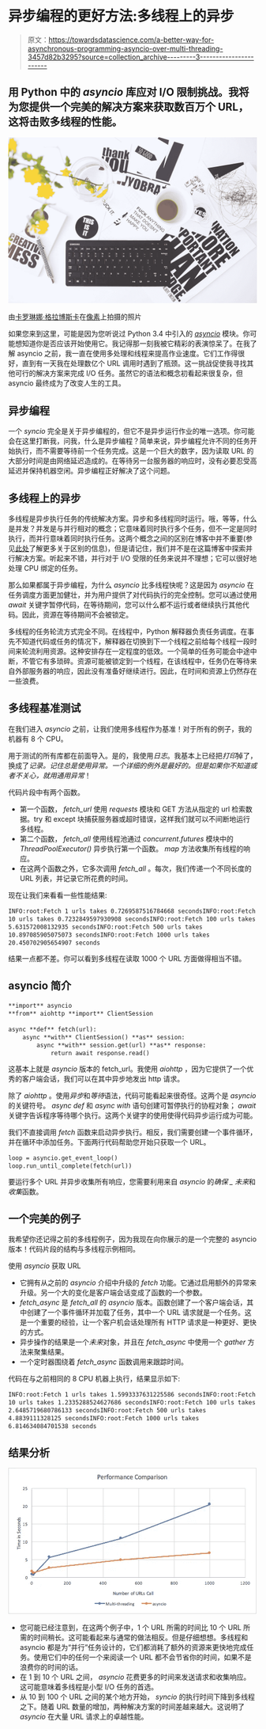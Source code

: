 # 异步编程的更好方法:多线程上的异步

> 原文：<https://towardsdatascience.com/a-better-way-for-asynchronous-programming-asyncio-over-multi-threading-3457d82b3295?source=collection_archive---------3----------------------->

## 用 Python 中的 *asyncio* 库应对 I/O 限制挑战。我将为您提供一个完美的解决方案来获取数百万个 URL，这将击败多线程的性能。

![](img/80052f49d7468776dc8c7651009a4975.png)

由[卡罗琳娜·格拉博斯卡](https://www.pexels.com/@kaboompics)在[像素](https://www.pexels.com/)上拍摄的照片

如果您来到这里，可能是因为您听说过 Python 3.4 中引入的 [*asyncio*](https://docs.python.org/3/library/asyncio-task.html) 模块。你可能想知道你是否应该开始使用它。我记得那一刻我被它精彩的表演惊呆了。在我了解 asyncio 之前，我一直在使用多处理和线程来提高作业速度。它们工作得很好，直到有一天我在处理数亿个 URL 调用时遇到了瓶颈。这一挑战促使我寻找其他可行的解决方案来完成 I/O 任务。虽然它的语法和概念初看起来很复杂，但 asyncio 最终成为了改变人生的工具。

## 异步编程

一个 *syncio* 完全是关于异步编程的，但它不是异步运行作业的唯一选项。你可能会在这里打断我，问我，什么是异步编程？简单来说，异步编程允许不同的任务开始执行，而不需要等待前一个任务完成。这是一个巨大的数字，因为读取 URL 的大部分时间是由网络延迟造成的。在等待另一台服务器的响应时，没有必要忍受高延迟并保持机器空闲。异步编程正好解决了这个问题。

## 多线程上的异步

多线程是异步执行任务的传统解决方案。异步和多线程同时运行。哦，等等，什么是并发？并发是与并行相对的概念；它意味着同时执行多个任务，但不一定是同时执行，而并行意味着同时执行任务。这两个概念之间的区别在博客中并不重要(参见[此处](https://realpython.com/python-concurrency/)了解更多关于区别的信息)，但是请记住，我们并不是在这篇博客中探索并行解决方案。听起来不错，并行对于 I/O 受限的任务来说并不理想；它可以很好地处理 CPU 绑定的任务。

那么如果都属于异步编程，为什么 *asyncio* 比多线程快呢？这是因为 *asyncio* 在任务调度方面更加健壮，并为用户提供了对代码执行的完全控制。您可以通过使用 *await* 关键字暂停代码，在等待期间，您可以什么都不运行或者继续执行其他代码。因此，资源在等待期间不会被锁定。

多线程的任务轮流方式完全不同。在线程中，Python 解释器负责任务调度。在事先不知道代码或任务的情况下，解释器在切换到下一个线程之前给每个线程一段时间来轮流利用资源。这种安排存在一定程度的低效。一个简单的任务可能会中途中断，不管它有多琐碎。资源可能被锁定到一个线程，在该线程中，任务仍在等待来自外部服务器的响应，因此没有准备好继续进行。因此，在时间和资源上仍然存在一些浪费。

## 多线程基准测试

在我们进入 *asyncio* 之前，让我们使用多线程作为基准！对于所有的例子，我的机器有 8 个 CPU。

用于测试的所有库都在前面导入。是的，我使用*日志*。我基本上已经把*打印*掉了，换成了*记录。*记住总是使用异常。一个详细的例外是最好的。但是如果你不知道或者不关心，就用通用*异常*！

代码片段中有两个函数。

*   第一个函数， *fetch_url* 使用 *requests* 模块和 GET 方法从指定的 url 检索数据。try 和 except 块捕获服务器或超时错误，这样我们就可以不间断地运行多线程。
*   第二个函数， *fetch_all* 使用线程池通过 *concurrent.futures* 模块中的 *ThreadPoolExecutor()* 异步执行第一个函数。 *map* 方法收集所有线程的响应。
*   在这两个函数之外，它多次调用 *fetch_all* 。每次，我们传递一个不同长度的 URL 列表，并记录它所花费的时间。

现在让我们来看看一些性能结果:

```
INFO:root:Fetch 1 urls takes 0.7269587516784668 secondsINFO:root:Fetch 10 urls takes 0.7232849597930908 secondsINFO:root:Fetch 100 urls takes 5.631572008132935 secondsINFO:root:Fetch 500 urls takes 10.897085905075073 secondsINFO:root:Fetch 1000 urls takes 20.450702905654907 seconds
```

结果一点都不差。你可以看到多线程在读取 1000 个 URL 方面做得相当不错。

## asyncio 简介

```
**import** asyncio
**from** aiohttp **import** ClientSession

async **def** fetch(url):
    async **with** ClientSession() **as** session:
        async **with** session.get(url) **as** response:
            return await response.read()
```

这基本上就是 *asyncio* 版本的 fetch_url。我使用 *aiohttp* ，因为它提供了一个优秀的客户端会话，我们可以在其中异步地发出 http 请求。

除了 *aiohttp* 。使用*异步*和*等待*语法，代码可能看起来很奇怪。这两个是 *asyncio* 的关键符号。 *async* *def* 和 *async* *with* 语句创建可暂停执行的协程对象； *await* 关键字告诉程序等待哪个执行。这两个关键字的使用使得代码异步运行成为可能。

我们不直接调用 *fetch* 函数来启动异步执行。相反，我们需要创建一个事件循环，并在循环中添加任务。下面两行代码帮助您开始只获取一个 URL。

```
loop = asyncio.get_event_loop()
loop.run_until_complete(fetch(url))
```

要运行多个 URL 并异步收集所有响应，您需要利用来自 *asyncio* 的*确保 _ 未来*和*收集*函数。

## 一个完美的例子

我希望你还记得之前的多线程例子，因为我现在向你展示的是一个完整的 asyncio 版本！代码片段的结构与多线程示例相同。

使用 *asyncio* 获取 URL

*   它拥有从之前的 *asyncio* 介绍中升级的 *fetch* 功能。它通过启用额外的异常来升级。另一个大的变化是客户端会话变成了函数的一个参数。
*   *fetch_async* 是 *fetch_all* 的 *asyncio* 版本。函数创建了一个客户端会话，其中创建了一个事件循环并加载了任务，其中一个 URL 请求就是一个任务。这是一个重要的经验，让一个客户机会话处理所有 HTTP 请求是一种更好、更快的方式。
*   异步操作的结果是一个*未来*对象，并且在 *fetch_async* 中使用一个 *gather* 方法来聚集结果。
*   一个定时器围绕着 *fetch_async* 函数调用来跟踪时间。

代码在与之前相同的 8 CPU 机器上执行，结果显示如下:

```
INFO:root:Fetch 1 urls takes 1.5993337631225586 secondsINFO:root:Fetch 10 urls takes 1.2335288524627686 secondsINFO:root:Fetch 100 urls takes 2.6485719680786133 secondsINFO:root:Fetch 500 urls takes 4.8839111328125 secondsINFO:root:Fetch 1000 urls takes 6.814634084701538 seconds
```

## 结果分析

![](img/5dc89df2045858fef7b4869c4b1223ae.png)

*   您可能已经注意到，在这两个例子中，1 个 URL 所需的时间比 10 个 URL 所需的时间稍长。这可能看起来与通常的做法相反。但是仔细想想。多线程和 asyncio 都是为“并行”任务设计的，它们都消耗了额外的资源来更快地完成任务。使用它们中的任何一个来阅读一个 URL 都不会节省你的时间，如果不是浪费你的时间的话。
*   在 1 到 10 个 URL 之间， *asyncio* 花费更多的时间来发送请求和收集响应。这可能意味着多线程是小型 I/O 任务的首选。
*   从 10 到 100 个 URL 之间的某个地方开始， *syncio* 的执行时间下降到多线程之下。随着 URL 数量的增加，两种解决方案的时间差越来越大。这说明了 *asyncio* 在大量 URL 请求上的卓越性能。